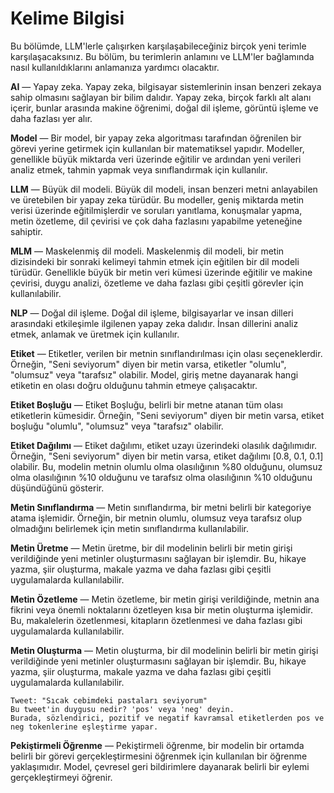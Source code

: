 # Kelime Bilgisi

Bu bölümde, LLM'lerle çalışırken karşılaşabileceğiniz birçok yeni terimle karşılaşacaksınız. Bu bölüm, bu terimlerin anlamını ve LLM'ler bağlamında nasıl kullanıldıklarını anlamanıza yardımcı olacaktır.

**AI** — Yapay zeka. Yapay zeka, bilgisayar sistemlerinin insan benzeri zekaya sahip olmasını sağlayan bir bilim dalıdır. Yapay zeka, birçok farklı alt alanı içerir, bunlar arasında makine öğrenimi, doğal dil işleme, görüntü işleme ve daha fazlası yer alır.

**Model** — Bir model, bir yapay zeka algoritması tarafından öğrenilen bir görevi yerine getirmek için kullanılan bir matematiksel yapıdır. Modeller, genellikle büyük miktarda veri üzerinde eğitilir ve ardından yeni verileri analiz etmek, tahmin yapmak veya sınıflandırmak için kullanılır.

**LLM** — Büyük dil modeli. Büyük dil modeli, insan benzeri metni anlayabilen ve üretebilen bir yapay zeka türüdür. Bu modeller, geniş miktarda metin verisi üzerinde eğitilmişlerdir ve soruları yanıtlama, konuşmalar yapma, metin özetleme, dil çevirisi ve çok daha fazlasını yapabilme yeteneğine sahiptir.

**MLM** — Maskelenmiş dil modeli. Maskelenmiş dil modeli, bir metin dizisindeki bir sonraki kelimeyi tahmin etmek için eğitilen bir dil modeli türüdür. Genellikle büyük bir metin veri kümesi üzerinde eğitilir ve makine çevirisi, duygu analizi, özetleme ve daha fazlası gibi çeşitli görevler için kullanılabilir.

**NLP** — Doğal dil işleme. Doğal dil işleme, bilgisayarlar ve insan dilleri arasındaki etkileşimle ilgilenen yapay zeka dalıdır. İnsan dillerini analiz etmek, anlamak ve üretmek için kullanılır.

**Etiket** — Etiketler, verilen bir metnin sınıflandırılması için olası seçeneklerdir. Örneğin, "Seni seviyorum" diyen bir metin varsa, etiketler "olumlu", "olumsuz" veya "tarafsız" olabilir. Model, giriş metne dayanarak hangi etiketin en olası doğru olduğunu tahmin etmeye çalışacaktır.

**Etiket Boşluğu** — Etiket Boşluğu, belirli bir metne atanan tüm olası etiketlerin kümesidir. Örneğin, "Seni seviyorum" diyen bir metin varsa, etiket boşluğu "olumlu", "olumsuz" veya "tarafsız" olabilir.

**Etiket Dağılımı** — Etiket dağılımı, etiket uzayı üzerindeki olasılık dağılımıdır. Örneğin, "Seni seviyorum" diyen bir metin varsa, etiket dağılımı [0.8, 0.1, 0.1] olabilir. Bu, modelin metnin olumlu olma olasılığının %80 olduğunu, olumsuz olma olasılığının %10 olduğunu ve tarafsız olma olasılığının %10 olduğunu düşündüğünü gösterir.

**Metin Sınıflandırma** — Metin sınıflandırma, bir metni belirli bir kategoriye atama işlemidir. Örneğin, bir metnin olumlu, olumsuz veya tarafsız olup olmadığını belirlemek için metin sınıflandırma kullanılabilir.

**Metin Üretme** — Metin üretme, bir dil modelinin belirli bir metin girişi verildiğinde yeni metinler oluşturmasını sağlayan bir işlemdir. Bu, hikaye yazma, şiir oluşturma, makale yazma ve daha fazlası gibi çeşitli uygulamalarda kullanılabilir.

**Metin Özetleme** — Metin özetleme, bir metin girişi verildiğinde, metnin ana fikrini veya önemli noktalarını özetleyen kısa bir metin oluşturma işlemidir. Bu, makalelerin özetlenmesi, kitapların özetlenmesi ve daha fazlası gibi uygulamalarda kullanılabilir.

**Metin Oluşturma** — Metin oluşturma, bir dil modelinin belirli bir metin girişi verildiğinde yeni metinler oluşturmasını sağlayan bir işlemdir. Bu, hikaye yazma, şiir oluşturma, makale yazma ve daha fazlası gibi çeşitli uygulamalarda kullanılabilir.

```
Tweet: "Sıcak cebimdeki pastaları seviyorum"
Bu tweet'in duygusu nedir? 'pos' veya 'neg' deyin.
Burada, sözlendirici, pozitif ve negatif kavramsal etiketlerden pos ve neg tokenlerine eşleştirme yapar.
```

**Pekiştirmeli Öğrenme** — Pekiştirmeli öğrenme, bir modelin bir ortamda belirli bir görevi gerçekleştirmesini öğrenmek için kullanılan bir öğrenme yaklaşımıdır. Model, çevresel geri bildirimlere dayanarak belirli bir eylemi gerçekleştirmeyi öğrenir.

